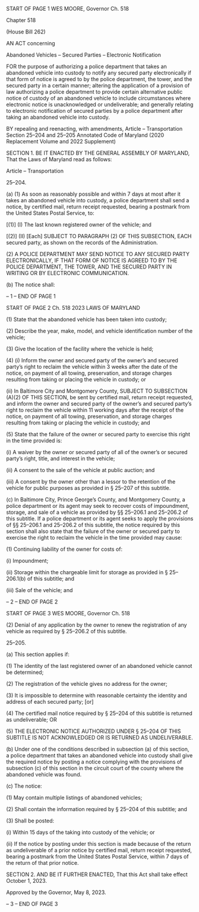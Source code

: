 START OF PAGE 1
WES MOORE, Governor Ch. 518

Chapter 518

(House Bill 262)

AN ACT concerning

Abandoned Vehicles – Secured Parties – Electronic Notification

FOR the purpose of authorizing a police department that takes an abandoned vehicle into
custody to notify any secured party electronically if that form of notice is agreed to
by the police department, the tower, and the secured party in a certain manner;
altering the application of a provision of law authorizing a police department to
provide certain alternative public notice of custody of an abandoned vehicle to
include circumstances where electronic notice is unacknowledged or undeliverable;
and generally relating to electronic notification of secured parties by a police
department after taking an abandoned vehicle into custody.

BY repealing and reenacting, with amendments,
Article – Transportation
Section 25–204 and 25–205
Annotated Code of Maryland
(2020 Replacement Volume and 2022 Supplement)

SECTION 1. BE IT ENACTED BY THE GENERAL ASSEMBLY OF MARYLAND,
That the Laws of Maryland read as follows:

Article – Transportation

25–204.

(a) (1) As soon as reasonably possible and within 7 days at most after it takes
an abandoned vehicle into custody, a police department shall send a notice, by certified
mail, return receipt requested, bearing a postmark from the United States Postal Service,
to:

[(1)] (I) The last known registered owner of the vehicle; and

[(2)] (II) [Each] SUBJECT TO PARAGRAPH (2) OF THIS SUBSECTION,
EACH secured party, as shown on the records of the Administration.

(2) A POLICE DEPARTMENT MAY SEND NOTICE TO ANY SECURED
PARTY ELECTRONICALLY, IF THAT FORM OF NOTICE IS AGREED TO BY THE POLICE
DEPARTMENT, THE TOWER, AND THE SECURED PARTY IN WRITING OR BY
ELECTRONIC COMMUNICATION.

(b) The notice shall:

– 1 –
END OF PAGE 1

START OF PAGE 2
Ch. 518 2023 LAWS OF MARYLAND

(1) State that the abandoned vehicle has been taken into custody;

(2) Describe the year, make, model, and vehicle identification number of
the vehicle;

(3) Give the location of the facility where the vehicle is held;

(4) (i) Inform the owner and secured party of the owner’s and secured
party’s right to reclaim the vehicle within 3 weeks after the date of the notice, on payment
of all towing, preservation, and storage charges resulting from taking or placing the vehicle
in custody; or

(ii) In Baltimore City and Montgomery County, SUBJECT TO
SUBSECTION (A)(2) OF THIS SECTION, be sent by certified mail, return receipt requested,
and inform the owner and secured party of the owner’s and secured party’s right to reclaim
the vehicle within 11 working days after the receipt of the notice, on payment of all towing,
preservation, and storage charges resulting from taking or placing the vehicle in custody;
and

(5) State that the failure of the owner or secured party to exercise this right
in the time provided is:

(i) A waiver by the owner or secured party of all of the owner’s or
secured party’s right, title, and interest in the vehicle;

(ii) A consent to the sale of the vehicle at public auction; and

(iii) A consent by the owner other than a lessor to the retention of the
vehicle for public purposes as provided in § 25–207 of this subtitle.

(c) In Baltimore City, Prince George’s County, and Montgomery County, a police
department or its agent may seek to recover costs of impoundment, storage, and sale of a
vehicle as provided by §§ 25–206.1 and 25–206.2 of this subtitle. If a police department or
its agent seeks to apply the provisions of §§ 25–206.1 and 25–206.2 of this subtitle, the
notice required by this section shall also state that the failure of the owner or secured party
to exercise the right to reclaim the vehicle in the time provided may cause:

(1) Continuing liability of the owner for costs of:

(i) Impoundment;

(ii) Storage within the chargeable limit for storage as provided in §
25–206.1(b) of this subtitle; and

(iii) Sale of the vehicle; and

– 2 –
END OF PAGE 2

START OF PAGE 3
WES MOORE, Governor Ch. 518

(2) Denial of any application by the owner to renew the registration of any
vehicle as required by § 25–206.2 of this subtitle.

25–205.

(a) This section applies if:

(1) The identity of the last registered owner of an abandoned vehicle cannot
be determined;

(2) The registration of the vehicle gives no address for the owner;

(3) It is impossible to determine with reasonable certainty the identity and
address of each secured party; [or]

(4) The certified mail notice required by § 25–204 of this subtitle is
returned as undeliverable; OR

(5) THE ELECTRONIC NOTICE AUTHORIZED UNDER § 25–204 OF THIS
SUBTITLE IS NOT ACKNOWLEDGED OR IS RETURNED AS UNDELIVERABLE.

(b) Under one of the conditions described in subsection (a) of this section, a police
department that takes an abandoned vehicle into custody shall give the required notice by
posting a notice complying with the provisions of subsection (c) of this section in the circuit
court of the county where the abandoned vehicle was found.

(c) The notice:

(1) May contain multiple listings of abandoned vehicles;

(2) Shall contain the information required by § 25–204 of this subtitle; and

(3) Shall be posted:

(i) Within 15 days of the taking into custody of the vehicle; or

(ii) If the notice by posting under this section is made because of the
return as undeliverable of a prior notice by certified mail, return receipt requested, bearing
a postmark from the United States Postal Service, within 7 days of the return of that prior
notice.

SECTION 2. AND BE IT FURTHER ENACTED, That this Act shall take effect
October 1, 2023.

Approved by the Governor, May 8, 2023.

– 3 –
END OF PAGE 3